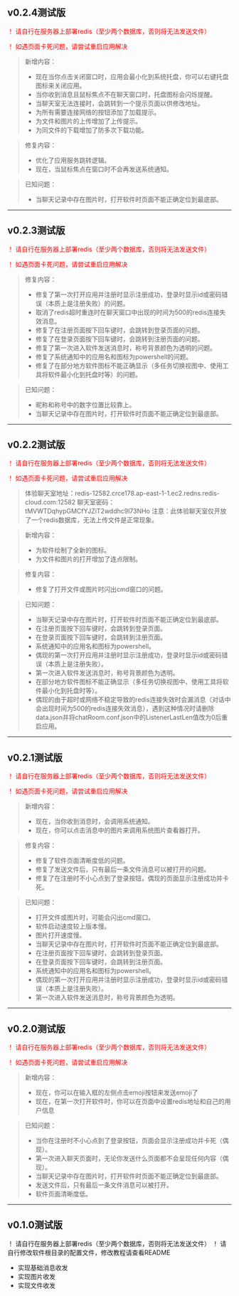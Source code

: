 ## v0.2.4测试版
 <p style="color: red;">！ 请自行在服务器上部署redis（至少两个数据库，否则将无法发送文件）</p>
 <p style="color: red;">！ 如遇页面卡死问题，请尝试重启应用解决</p>

> 新增内容：
> - 现在当你点击关闭窗口时，应用会最小化到系统托盘，你可以右键托盘图标来关闭应用。
> - 当你收到消息且鼠标焦点不在聊天窗口时，托盘图标会闪烁提醒。
> - 当聊天室无法连接时，会跳转到一个提示页面以供修改地址。
> - 为所有需要连接网络的按钮添加了加载提示。
> - 为文件和图片的上传增加了上传提示。
> - 为同文件的下载增加了防多次下载功能。

> 修复内容：
> - 优化了应用服务跳转逻辑。
> - 现在，当鼠标焦点在窗口时不会再发送系统通知。

> 已知问题：
> - 当聊天记录中存在图片时，打开软件时页面不能正确定位到最底部。

------
## v0.2.3测试版
 <p style="color: red;">！ 请自行在服务器上部署redis（至少两个数据库，否则将无法发送文件）</p>
 <p style="color: red;">！ 如遇页面卡死问题，请尝试重启应用解决</p>

> 修复内容：
> - 修复了第一次打开应用并注册时显示注册成功，登录时显示id或密码错误（本质上是注册失败）的问题。
> - 取消了redis超时重连时在聊天窗口中出现的时间为500的redis连接失效消息。
> - 修复了在注册页面按下回车键时，会跳转到登录页面的问题。
> - 修复了在登录页面按下回车键时，会跳转到注册页面的问题。
> - 修复了第一次进入软件发送消息时，称号背景颜色为透明的问题。
> - 修复了系统通知中的应用名和图标为powershell的问题。
> - 修复了在部分地方软件图标不能正确显示（多任务切换视图中、使用工具将软件最小化到托盘时等）的问题。

> 已知问题：
> - 昵称和称号中的数字位置比较靠上。
> - 当聊天记录中存在图片时，打开软件时页面不能正确定位到最底部。

------
## v0.2.2测试版
 <p style="color: red;">！ 请自行在服务器上部署redis（至少两个数据库，否则将无法发送文件）</p>
 <p style="color: red;">！ 如遇页面卡死问题，请尝试重启应用解决</p>

> 体验聊天室地址：redis-12582.crce178.ap-east-1-1.ec2.redns.redis-cloud.com:12582
> 聊天室密码：tMVWTDqhypGMCfYJZiT2wddhc9l73NHo
> 注意：此体验聊天室仅开放了一个redis数据库，无法上传文件是正常现象。

> 新增内容：
> - 为软件绘制了全新的图标。
> - 为文件和图片的打开增加了连点限制。

> 修复内容：
> - 修复了打开文件或图片时闪出cmd窗口的问题。

> 已知问题：
> - 当聊天记录中存在图片时，打开软件时页面不能正确定位到最底部。
> - 在注册页面按下回车键时，会跳转到登录页面。
> - 在登录页面按下回车键时，会跳转到注册页面。
> - 系统通知中的应用名和图标为powershell。
> - 偶现的第一次打开应用并注册时显示注册成功，登录时显示id或密码错误（本质上是注册失败）。
> - 第一次进入软件发送消息时，称号背景颜色为透明。
> - 在部分地方软件图标不能正确显示（多任务切换视图中、使用工具将软件最小化到托盘时等）。
> - 偶现的由于超时或网络不稳定导致的redis连接失效时会漏消息（对话中会出现时间为500的redis连接失效消息），遇到这种情况时请删除data.json并将chatRoom.conf.json中的ListenerLastLen值改为0后重启应用。

------
## v0.2.1测试版
 <p style="color: red;">！ 请自行在服务器上部署redis（至少两个数据库，否则将无法发送文件）</p>
 <p style="color: red;">！ 如遇页面卡死问题，请尝试重启应用解决</p>

> 新增内容：
> - 现在，当你收到消息时，会调用系统通知。
> - 现在，你可以点击消息中的图片来调用系统图片查看器打开。

> 修复内容：
> - 修复了软件页面清晰度低的问题。
> - 修复了发送文件后，只有最后一条文件消息可以被打开的问题。
> - 修复了在注册时不小心点到了登录按钮，偶现的页面显示注册成功并卡死。

> 已知问题：
> - 打开文件或图片时，可能会闪出cmd窗口。
> - 软件启动速度较上版本慢。
> - 图片打开速度慢。
> - 当聊天记录中存在图片时，打开软件时页面不能正确定位到最底部。
> - 在注册页面按下回车键时，会跳转到登录页面。
> - 在登录页面按下回车键时，会跳转到注册页面。
> - 系统通知中的应用名和图标为powershell。
> - 偶现的第一次打开应用并注册时显示注册成功，登录时显示id或密码错误（本质上是注册失败）。
> - 第一次进入软件发送消息时，称号背景颜色为透明。

------
## v0.2.0测试版
 <p style="color: red;">！ 请自行在服务器上部署redis（至少两个数据库，否则将无法发送文件）</p>
 <p style="color: red;">！ 如遇页面卡死问题，请尝试重启应用解决</p>

> 新增内容：
> - 现在，你可以在输入框的左侧点击emoji按钮来发送emoji了
> - 现在，在第一次打开软件时，你可以在页面中设置redis地址和自己的用户信息

> 已知问题：
> - 当你在注册时不小心点到了登录按钮，页面会显示注册成功并卡死（偶现）。
> - 第一次进入聊天页面时，无论你发送什么页面都不会呈现任何内容（偶现）。
> - 当聊天记录中存在图片时，打开软件时页面不能正确定位到最底部。
> - 发送文件后，只有最后一条文件消息可以被打开。
> - 软件页面清晰度低。

------
## v0.1.0测试版
 ！ 请自行在服务器上部署redis（至少两个数据库，否则将无法发送文件）
 ！ 请自行修改软件根目录的配置文件，修改教程请查看README

- 实现基础消息收发
- 实现图片收发
- 实现文件收发